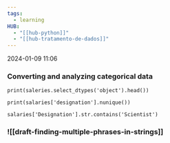 ```yaml
---
tags:
  - learning
HUB:
  - "[[hub-python]]"
  - "[[hub-tratamento-de-dados]]"
---
```

2024-01-09  11:06

### **Converting and analyzing categorical data**

`print(saleries.select_dtypes('object').head())` 

`print(salaries['designation'].nunique())`

`salaries['Designation'].str.contains('Scientist')` 


### ![[draft-finding-multiple-phrases-in-strings]]


